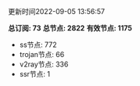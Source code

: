 更新时间2022-09-05 13:56:57

**总订阅: 73**
**总节点: 2822**
**有效节点: 1175**
- ss节点: 772
- trojan节点: 66
- v2ray节点: 336
- ssr节点: 1
